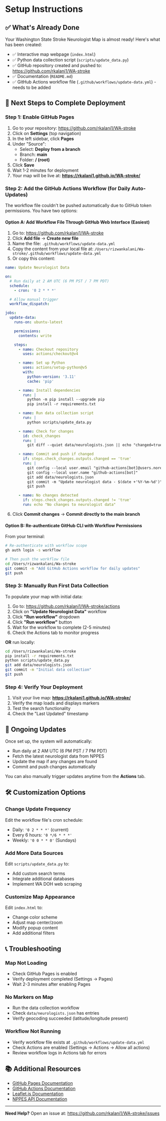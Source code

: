 # Setup Instructions

## ✅ What's Already Done

Your Washington State Stroke Neurologist Map is almost ready! Here's what has been created:

- ✅ Interactive map webpage (`index.html`)
- ✅ Python data collection script (`scripts/update_data.py`)
- ✅ GitHub repository created and pushed to: https://github.com/rkalani1/WA-stroke
- ✅ Documentation (`README.md`)
- ✅ GitHub Actions workflow file (`.github/workflows/update-data.yml`) - needs to be added

## 🚀 Next Steps to Complete Deployment

### Step 1: Enable GitHub Pages

1. Go to your repository: https://github.com/rkalani1/WA-stroke
2. Click on **Settings** (top navigation)
3. In the left sidebar, click **Pages**
4. Under "Source":
   - Select: **Deploy from a branch**
   - Branch: **main**
   - Folder: **/ (root)**
5. Click **Save**
6. Wait 1-2 minutes for deployment
7. Your map will be live at: **https://rkalani1.github.io/WA-stroke/**

### Step 2: Add the GitHub Actions Workflow (for Daily Auto-Updates)

The workflow file couldn't be pushed automatically due to GitHub token permissions. You have two options:

#### Option A: Add Workflow File Through GitHub Web Interface (Easiest)

1. Go to: https://github.com/rkalani1/WA-stroke
2. Click **Add file** → **Create new file**
3. Name the file: `.github/workflows/update-data.yml`
4. Copy the content from your local file at: `/Users/rizwankalani/Wa-stroke/.github/workflows/update-data.yml`
5. Or copy this content:

```yaml
name: Update Neurologist Data

on:
  # Run daily at 2 AM UTC (6 PM PST / 7 PM PDT)
  schedule:
    - cron: '0 2 * * *'

  # Allow manual trigger
  workflow_dispatch:

jobs:
  update-data:
    runs-on: ubuntu-latest

    permissions:
      contents: write

    steps:
      - name: Checkout repository
        uses: actions/checkout@v4

      - name: Set up Python
        uses: actions/setup-python@v5
        with:
          python-version: '3.11'
          cache: 'pip'

      - name: Install dependencies
        run: |
          python -m pip install --upgrade pip
          pip install -r requirements.txt

      - name: Run data collection script
        run: |
          python scripts/update_data.py

      - name: Check for changes
        id: check_changes
        run: |
          git diff --quiet data/neurologists.json || echo "changed=true" >> $GITHUB_OUTPUT

      - name: Commit and push if changed
        if: steps.check_changes.outputs.changed == 'true'
        run: |
          git config --local user.email "github-actions[bot]@users.noreply.github.com"
          git config --local user.name "github-actions[bot]"
          git add data/neurologists.json
          git commit -m "Update neurologist data - $(date +'%Y-%m-%d')"
          git push

      - name: No changes detected
        if: steps.check_changes.outputs.changed != 'true'
        run: echo "No changes to neurologist data"
```

6. Click **Commit changes** → **Commit directly to the main branch**

#### Option B: Re-authenticate GitHub CLI with Workflow Permissions

From your terminal:

```bash
# Re-authenticate with workflow scope
gh auth login -s workflow

# Then push the workflow file
cd /Users/rizwankalani/Wa-stroke
git commit -m "Add GitHub Actions workflow for daily updates"
git push
```

### Step 3: Manually Run First Data Collection

To populate your map with initial data:

1. Go to: https://github.com/rkalani1/WA-stroke/actions
2. Click on **"Update Neurologist Data"** workflow
3. Click **"Run workflow"** dropdown
4. Click **"Run workflow"** button
5. Wait for the workflow to complete (2-5 minutes)
6. Check the Actions tab to monitor progress

**OR** run locally:

```bash
cd /Users/rizwankalani/Wa-stroke
pip install -r requirements.txt
python scripts/update_data.py
git add data/neurologists.json
git commit -m "Initial data collection"
git push
```

### Step 4: Verify Your Deployment

1. Visit your live map: **https://rkalani1.github.io/WA-stroke/**
2. Verify the map loads and displays markers
3. Test the search functionality
4. Check the "Last Updated" timestamp

## 🔄 Ongoing Updates

Once set up, the system will automatically:
- Run daily at 2 AM UTC (6 PM PST / 7 PM PDT)
- Fetch the latest neurologist data from NPPES
- Update the map if any changes are found
- Commit and push changes automatically

You can also manually trigger updates anytime from the **Actions** tab.

## 🛠️ Customization Options

### Change Update Frequency

Edit the workflow file's cron schedule:
- Daily: `'0 2 * * *'` (current)
- Every 6 hours: `'0 */6 * * *'`
- Weekly: `'0 0 * * 0'` (Sundays)

### Add More Data Sources

Edit `scripts/update_data.py` to:
- Add custom search terms
- Integrate additional databases
- Implement WA DOH web scraping

### Customize Map Appearance

Edit `index.html` to:
- Change color scheme
- Adjust map center/zoom
- Modify popup content
- Add additional filters

## 📞 Troubleshooting

### Map Not Loading
- Check GitHub Pages is enabled
- Verify deployment completed (Settings → Pages)
- Wait 2-3 minutes after enabling Pages

### No Markers on Map
- Run the data collection workflow
- Check `data/neurologists.json` has entries
- Verify geocoding succeeded (latitude/longitude present)

### Workflow Not Running
- Verify workflow file exists at `.github/workflows/update-data.yml`
- Check Actions are enabled (Settings → Actions → Allow all actions)
- Review workflow logs in Actions tab for errors

## 📚 Additional Resources

- [GitHub Pages Documentation](https://docs.github.com/en/pages)
- [GitHub Actions Documentation](https://docs.github.com/en/actions)
- [Leaflet.js Documentation](https://leafletjs.com/reference.html)
- [NPPES API Documentation](https://npiregistry.cms.hhs.gov/api-page)

---

**Need Help?** Open an issue at: https://github.com/rkalani1/WA-stroke/issues
